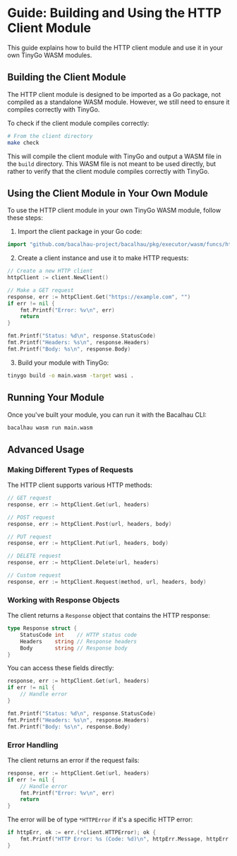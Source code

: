 # Guide: Building and Using the HTTP Client Module

This guide explains how to build the HTTP client module and use it in your own TinyGo WASM modules.

## Building the Client Module

The HTTP client module is designed to be imported as a Go package, not compiled as a standalone WASM module. However, we still need to ensure it compiles correctly with TinyGo.

To check if the client module compiles correctly:

```bash
# From the client directory
make check
```

This will compile the client module with TinyGo and output a WASM file in the `build` directory. This WASM file is not meant to be used directly, but rather to verify that the client module compiles correctly with TinyGo.

## Using the Client Module in Your Own Module

To use the HTTP client module in your own TinyGo WASM module, follow these steps:

1. Import the client package in your Go code:

```go
import "github.com/bacalhau-project/bacalhau/pkg/executor/wasm/funcs/http/client"
```

2. Create a client instance and use it to make HTTP requests:

```go
// Create a new HTTP client
httpClient := client.NewClient()

// Make a GET request
response, err := httpClient.Get("https://example.com", "")
if err != nil {
    fmt.Printf("Error: %v\n", err)
    return
}

fmt.Printf("Status: %d\n", response.StatusCode)
fmt.Printf("Headers: %s\n", response.Headers)
fmt.Printf("Body: %s\n", response.Body)
```

3. Build your module with TinyGo:

```bash
tinygo build -o main.wasm -target wasi .
```

## Running Your Module

Once you've built your module, you can run it with the Bacalhau CLI:

```bash
bacalhau wasm run main.wasm
```

## Advanced Usage

### Making Different Types of Requests

The HTTP client supports various HTTP methods:

```go
// GET request
response, err := httpClient.Get(url, headers)

// POST request
response, err := httpClient.Post(url, headers, body)

// PUT request
response, err := httpClient.Put(url, headers, body)

// DELETE request
response, err := httpClient.Delete(url, headers)

// Custom request
response, err := httpClient.Request(method, url, headers, body)
```

### Working with Response Objects

The client returns a `Response` object that contains the HTTP response:

```go
type Response struct {
	StatusCode int    // HTTP status code
	Headers    string // Response headers
	Body       string // Response body
}
```

You can access these fields directly:

```go
response, err := httpClient.Get(url, headers)
if err != nil {
	// Handle error
}

fmt.Printf("Status: %d\n", response.StatusCode)
fmt.Printf("Headers: %s\n", response.Headers)
fmt.Printf("Body: %s\n", response.Body)
```

### Error Handling

The client returns an error if the request fails:

```go
response, err := httpClient.Get(url, headers)
if err != nil {
	// Handle error
	fmt.Printf("Error: %v\n", err)
	return
}
```

The error will be of type `*HTTPError` if it's a specific HTTP error:

```go
if httpErr, ok := err.(*client.HTTPError); ok {
	fmt.Printf("HTTP Error: %s (Code: %d)\n", httpErr.Message, httpErr.Code)
}
```
